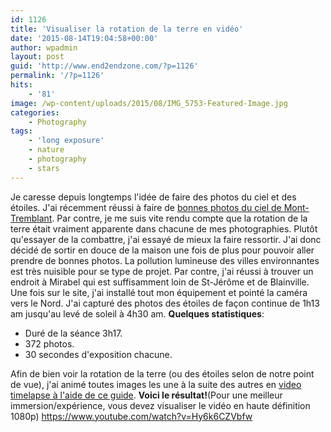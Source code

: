 ```yaml
---
id: 1126
title: 'Visualiser la rotation de la terre en vidéo'
date: '2015-08-14T19:04:58+00:00'
author: wpadmin
layout: post
guid: 'http://www.end2endzone.com/?p=1126'
permalink: '/?p=1126'
hits:
    - '81'
image: /wp-content/uploads/2015/08/IMG_5753-Featured-Image.jpg
categories:
    - Photography
tags:
    - 'long exposure'
    - nature
    - photography
    - stars
---
```


Je caresse depuis longtemps l'idée de faire des photos du ciel et des étoiles. J'ai récemment réussi à faire de [bonnes photos du ciel de Mont-Tremblant](/ciel-etoile-au-parc-nationale-du-mont-tremblant/). Par contre, je me suis vite rendu compte que la rotation de la terre était vraiment apparente dans chacune de mes photographies. Plutôt qu'essayer de la combattre, j'ai essayé de mieux la faire ressortir. J'ai donc décidé de sortir en douce de la maison une fois de plus pour pouvoir aller prendre de bonnes photos. La pollution lumineuse des villes environnantes est très nuisible pour se type de projet. Par contre, j'ai réussi à trouver un endroit à Mirabel qui est suffisamment loin de St-Jérôme et de Blainville. Une fois sur le site, j'ai installé tout mon équipement et pointé la caméra vers le Nord. J'ai capturé des photos des étoiles de façon continue de 1h13 am jusqu'au levé de soleil à 4h30 am. **Quelques statistiques**:

- Duré de la séance 3h17.
- 372 photos.
- 30 secondes d'exposition chacune.

Afin de bien voir la rotation de la terre (ou des étoiles selon de notre point de vue), j'ai animé toutes images les une à la suite des autres en [video timelapse à l'aide de ce guide](/how-to-make-a-time-lapse-video-with-free-tools-and-a-dslr-camera/). **Voici le résultat!**(Pour une meilleur immersion/expérience, vous devez visualiser le vidéo en haute définition 1080p) https://www.youtube.com/watch?v=Hy6k6CZVbfw